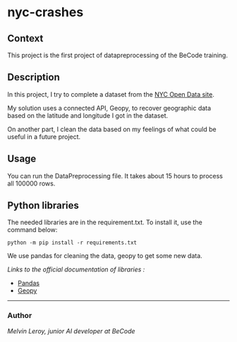 # nyc-crashes

## Context

This project is the first project of datapreprocessing of the BeCode training.

## Description

In this project, I try to complete a dataset from the [NYC Open Data site](https://data.cityofnewyork.us/Public-Safety/Motor-Vehicle-Collisions-Crashes/h9gi-nx95).

My solution uses a connected API, Geopy, to recover geographic data based on the latitude and longitude I got in the dataset.

On another part, I clean the data based on my feelings of what could be useful in a future project.

## Usage

You can run the DataPreprocessing file. It takes about 15 hours to process all 100000 rows.

## Python libraries

The needed libraries are in the requirement.txt. To install it, use the command below:  

`python -m pip install -r requirements.txt`  

We use pandas for cleaning the data, geopy to get some new data.

*Links to the official documentation of libraries :*
- [Pandas](https://pandas.pydata.org/docs/reference/index.html#api)  
- [Geopy](https://geopy.readthedocs.io/en/stable/)

-----
### Author

*Melvin Leroy, junior AI developer at BeCode*
